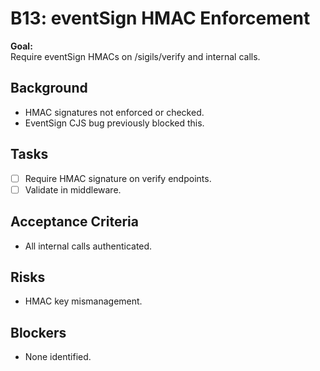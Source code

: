 # B13: eventSign HMAC Enforcement

**Goal:**  
Require eventSign HMACs on /sigils/verify and internal calls.

## Background
- HMAC signatures not enforced or checked.
- EventSign CJS bug previously blocked this.

## Tasks
- [ ] Require HMAC signature on verify endpoints.
- [ ] Validate in middleware.

## Acceptance Criteria
- All internal calls authenticated.

## Risks
- HMAC key mismanagement.

## Blockers
- None identified.